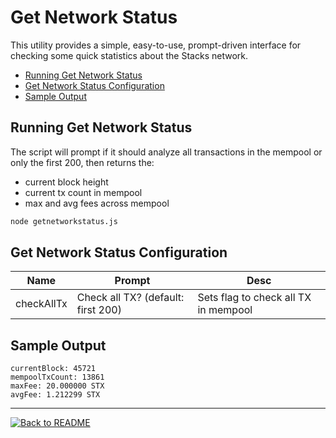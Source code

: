 # Get Network Status <!-- omit in toc -->

This utility provides a simple, easy-to-use, prompt-driven interface for checking some quick statistics about the Stacks network.

- [Running Get Network Status](#running-get-network-status)
- [Get Network Status Configuration](#get-network-status-configuration)
- [Sample Output](#sample-output)

## Running Get Network Status

The script will prompt if it should analyze all transactions in the mempool or only the first 200, then returns the:

- current block height
- current tx count in mempool
- max and avg fees across mempool

```bash
node getnetworkstatus.js
```

## Get Network Status Configuration

| Name       | Prompt                             | Desc                                 |
| ---------- | ---------------------------------- | ------------------------------------ |
| checkAllTx | Check all TX? (default: first 200) | Sets flag to check all TX in mempool |

## Sample Output

```none
currentBlock: 45721
mempoolTxCount: 13861
maxFee: 20.000000 STX
avgFee: 1.212299 STX
```

---

[![Back to README](https://img.shields.io/static/v1?label=&message=Back%20to%20README&color=3059d9&style=for-the-badge)](../README.md)
